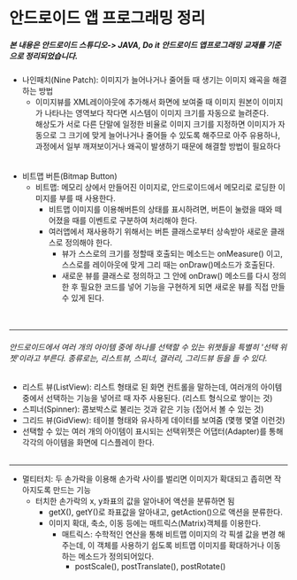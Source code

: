 안드로이드 앱 프로그래밍 정리
====

##### 본 내용은 안드로이드 스튜디오-> JAVA, Do it 안드로이드 앱프로그래밍 교재를 기준으로 정리되었습니다.

* 나인패치(Nine Patch): 이미지가 늘어나거나 줄어들 때 생기는 이미지 왜곡을 해결하는 방법
    *  이미지뷰를 XML레이아웃에 추가해서 화면에 보여줄 때 이미지 원본이 이미지가 나타나는 영역보다 작다면 시스템이 이미지 크기를 자동으로 늘려준다. <br/>해상도가 서로 다른 단말에 일정한 비율로 이미지 크기를 지정하면 이미지가 자동으로 그 크기에 맞게 늘어나거나 줄어들 수 있도록 해주므로 아주 유용하나, 과정에서 일부 깨져보이거나 왜곡이 발생하기 때문에 해결할 방법이 필요하다
<br/><br/><br/>
* 비트맵 버튼(Bitmap Button)
    * 비트맵: 메모리 상에서 만들어진 이미지로, 안드로이드에서 메모리로 로딩한 이미지를 부를 때 사용한다.
        * 비트맵 이미지를 이용해버튼의 상태를 표시하려면, 버튼이 눌렸을 때와 떼어졌을 때를 이벤트로 구분하여 처리해야 한다.
        * 여러앱에서 재사용하기 위해서는 버튼 클래스로부터 상속받아 새로운 클래스로 정의해야 한다.
            * 뷰가 스스로의 크기를 정할때 호출되는 메소드는 onMeasure() 이고, 스스로를 레이아웃에 맞게 그리 때는 onDraw()메소드가 호출된다.
            * 새로운 뷰를 클래스로 정의하고 그 안에 onDraw() 메소드를 다시 정의한 후 필요한 코드를 넣어 기능을 구현하게 되면 새로운 뷰를 직접 만들 수 있게 된다.
<br/><br/><br/>
-------------------
###### 안드로이드에서 여러 개의 아이템 중에 하나를 선택할 수 있는 위젯들을 특별히 '선택 위젯'이라고 부른다. 종류로는, 리스트뷰, 스피너, 갤러리, 그리드뷰 등을 들 수 있다.

* 리스트 뷰(ListView): 리스트 형태로 된 화면 컨트롤을 말하는데, 여러개의 아이템 중에서 선택하는 기능을 넣어르 때 자주 사용된다. (리스트 형식으로 쌓이는 것)
* 스피너(Spinner): 콤보박스로 불리는 것과 같은 기능 (접어서 볼 수 있는 것)
* 그리드 뷰(GidView): 테이블 형태와 유사하게 데이터를 보여줌 (몇행 몇열 이런것)
* 선택할 수 있는 여러 개의 아이템이 표시되는 선택위젯은 어댑터(Adapter)를 통해 각각의 아이템을 화면에 디스플레이 한다.
<br/><br/>
--------------------
* 멀티터치: 두 손가락을 이용해 손가락 사이를 벌리면 이미지가 확대되고 좁히면 작아지도록 만드는 기능
    * 터치한 손가락의 x, y좌표의 값을 알아내어 액션을 분류하면 됨
        * getX(), getY()로 좌표값을 알아내고, getAction()으로 액션을 분류한다.
        * 이미지 확대, 축소, 이동 등에는 매트릭스(Matrix)객체를 이용한다.
            * 매트릭스: 수학적인 연산을 통해 비트맵 이미지의 각 픽셀 값을 변경 해주는데, 이 객체를 사용하기 쉽도록 비트맵 이미지를 확대하거나 이동하는 메소드가 정의되어있다. 
                * postScale(), postTranslate(), postRotate()